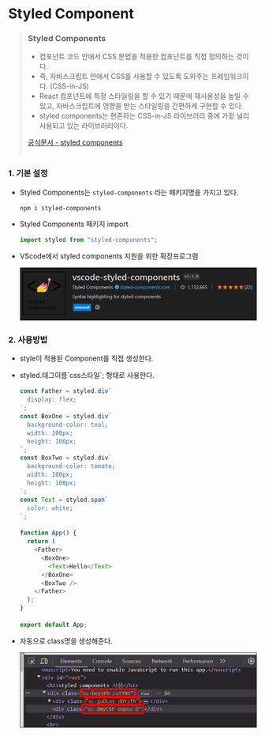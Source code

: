 # Styled Component

> ### Styled Components
>
> - 컴포넌트 코드 안에서 CSS 문법을 적용한 컴포넌트를 직접 정의하는 것이다.
> - 즉, 자바스크립트 안에서 CSS를 사용할 수 있도록 도와주는 프레임워크이다. (CSS-in-JS)
> - React 컴포넌트에 특정 스타일링을 할 수 있기 때문에 재사용성을 높일 수 있고, 자바스크립트에 영향을 받는 스타일링을 간편하게 구현할 수 있다.
> - styled components는 현존하는 CSS-in-JS 라이브러리 중에 가장 널리 사용되고 있는 라이브러리이다.
>
> [ 공식문서 - styled components ](https://styled-components.com/)  
> &nbsp;

### 1. 기본 설정

- Styled Components는 `styled-components` 라는 패키지명을 가지고 있다.

  ```
  npm i styled-components
  ```

- Styled Components 패키지 import

  ```javascript
  import styled from "styled-components";
  ```

- VScode에서 styled components 지원을 위한 확장프로그램

  <img src="./public/1.png" />

### 2. 사용방법

- style이 적용된 Component를 직접 생성한다.
- styled.태그이름&#96;css스타일&#96;; 형태로 사용한다.

  ```javascript
  const Father = styled.div`
    display: flex;
  `;
  const BoxOne = styled.div`
    background-color: teal;
    width: 100px;
    height: 100px;
  `;
  const BoxTwo = styled.div`
    background-color: tomato;
    width: 100px;
    height: 100px;
  `;
  const Text = styled.span`
    color: white;
  `;

  function App() {
    return (
      <Father>
        <BoxOne>
          <Text>Hello</Text>
        </BoxOne>
        <BoxTwo />
      </Father>
    );
  }

  export default App;
  ```

- 자동으로 class명을 생성해준다.

  <img src="./public/2.png" />
